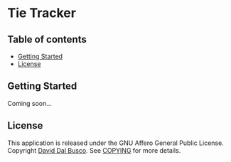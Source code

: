# Tie Tracker


## Table of contents

- [Getting Started](#getting-started)
- [License](#license)

## Getting Started

Coming soon...
 
## License

This application is released under the GNU Affero General Public License. Copyright [David Dal Busco](mailto:david.dalbusco@outlook.com). See [COPYING](./COPYING) for more details.

[Tie Tracker]: https://tietracker.com
